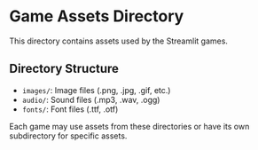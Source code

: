 # Game Assets Directory

This directory contains assets used by the Streamlit games.

## Directory Structure

- `images/`: Image files (.png, .jpg, .gif, etc.)
- `audio/`: Sound files (.mp3, .wav, .ogg)
- `fonts/`: Font files (.ttf, .otf)

Each game may use assets from these directories or have its own subdirectory for specific assets.
